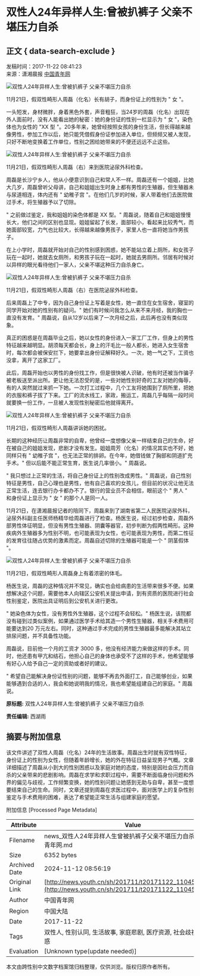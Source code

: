 # 双性人24年异样人生:曾被扒裤子 父亲不堪压力自杀

## 正文 { data-search-exclude }


发稿时间：2017-11-22 08:41:23  
来源：潇湘晨报 [中国青年网](http://www.youth.cn)

![双性人24年异样人生:曾被扒裤子 父亲不堪压力自杀](./W020171122308601832042.jpg)

11月21日，假双性畸形人周磊（化名）长有胡子，而身份证上的性别为 " 女 "。

一头短发，身材微胖，身着黑色外套，声音粗狂，当24岁的周磊（化名）出现在外人面前时，没有人能看出她的秘密：她的身份证的性别一栏显示为 " 女 "，染色体也为女性的 "XX 型 "。20多年来，她曾经按照女孩的身份生活，但长得越来越像男性，参加工作以后，她只能凭借假身份证参加进入单位，但频频又被人发现，只好不断地变换着工作单位，性别之困给她带来的不便还远远不止这些。

![双性人24年异样人生:曾被扒裤子 父亲不堪压力自杀](./W020171122308601855709.jpg)

11月21日，假双性畸形人周磊（右）来到医院泌尿外科检查。

周磊是长沙宁乡人，他从小便意识到自己和常人不一样。周磊还有一个姐姐，比她大几岁，周磊曾听父母讲，自己和姐姐出生时身上都有男性的生殖器，但生殖器未与尿道相连，体内还有 " 幼稚子宫 "。在他们几岁的时候，家人带着他们去医院做过手术，将生殖器予以了切除。

" 之前做过鉴定，我和姐姐的染色体都是 XX 型。" 周磊说，随着自己和姐姐慢慢长大，他们之间的区别也显现。姐姐留起了长发，面部较小，看起来比较秀气，而她面部较宽，力气也比较大，长得越来越像男孩子，家里人也一直将她当作男孩子。

在上小学时，周磊就开始对自己的性别感到困惑，她不能站立着上厕所，和女孩子玩在一起时，她就去女厕所，和男孩子玩在一起时，她就去男厕所。邻居有时候对以异样的眼光看待他们一家人，父亲不堪这种压力自杀身亡。

![双性人24年异样人生:曾被扒裤子 父亲不堪压力自杀](./W020171122308601880555.jpg)

11月21日，假双性畸形人周磊（右）在医院泌尿外科检查。

后来周磊上了中专，因为自己身份证上写着是女性，她一直住在女生宿舍，寝室的同学开始对她的性别有的疑问。" 她们有时候问我怎么从来不来月经，我的胸也一直没有发育。" 周磊说，自从12岁以后来了一次月经之后，此后再也没有类似现象。

真正的困惑是在周磊毕业之后，她以女性的身份进入一家工厂工作，但身上的男性特征越来越明显。胡须每天都会长，身上的汗毛比一般人都长，她进入女生宿舍时，每次都会被保安拦下，她要拿出身份证解释好久。一次，她一气之下，工资也没拿，离开了这家工厂。

此后，周磊开始也以男性的身份找工作，但是很快被人识破，他有时还被当作骗子被老板送至派出所。更让他无法忍受的是，一些对她性别好奇的工友对她的侮辱，有的人突然就过来抓一下她。一次打工过程中，几个工友将她围到了厕所里，把她的衣服和裤子拔了下来。工厂的流水线工，家政，搬运工，周磊几乎每隔一段时间就要换一份工作，一旦被人发现性别秘密后他就得离开。

![双性人24年异样人生:曾被扒裤子 父亲不堪压力自杀](./W020171122308601901551.jpg)

11月21日，假双性畸形人周磊讲诉她的困扰。

长期的这种经历让周磊非常的自卑，他曾经一度想像父亲一样结束自己的生命，好在被自己的姐姐发现，悲剧才没有发生。姐姐周芳（化名）的情况其实也不好，她同样只有 " 幼稚子宫 "，也无法正常的排卵。在今年，她借钱做了胸部和阴道扩充手术。" 但以后能不能正常生育，医生说几率很小。" 周磊说。

" 我只想过上正常的生活，将自己身份证上的性别改成男性。" 周磊说，自己性别特征是男性，自己心理也是男性，他有自己喜欢的女孩儿，但目前的状况让他无法正常生活，连去银行办卡都办不了。银行的营业员不会相信，眼前这个 " 男人 " 和身份证上显示为 " 女 " 的那个人是同一人。

11月21日，在潇湘晨报记者的陪同下，周磊来到了湖南省第二人民医院泌尿外科，泌尿外科副主任医师杨精华给周磊进行了检查。杨医生说，经过初步检查，周磊外部男性体征明显，但没有男性生殖器、阴囊等器官，初步判断为假两性畸形。这种疾病外生殖器多为性别不明，也可能表现为女性，也可能表现为男性，而第二性征的发育往往随占优势的激素而定。周磊自述切除的生殖器可能是一个 " 阴茎假体 "。

![双性人24年异样人生:曾被扒裤子 父亲不堪压力自杀](./W020171122308601926891.jpg)

11月21日，假双性畸形人周磊身上有着浓密的体毛。

杨医生说，周磊的这种情况并不常见，确实也会给病患的生活带来很多不便。如果想解决这个问题，需要他本人向辖区公安机关提出申请，到有资质的医院进行社会性别鉴定，医院出具证明后到公安机关进行更改。

" 她染色体为女性，没有男性外生殖器，这个过程不会轻松。" 杨医生说，该院都没有碰到过类似案例，如果通过医学手术给其造一个男性生殖器，相关手术费用可能要达到20 万元左右。同时，这种通过手术完成的男性生殖器最多能解决其站立排尿问题，并不具备性功能。

周磊说，目前他一个月的工资才 3000 多，他没有经济能力来做这样的手术。同时，他还患有甲亢和结石，他担心自己的身体也承受不了这样的手术，他希望能够有好心人给予自己一定的资助或者好的建议。

" 希望自己能解决身份证性别的问题，能够不再去外面打工，自己能够创业，如果能够遇到合适的人，我会和她说明我的情况，我也希望能组建自己的家庭。" 周磊说。

**原标题:** 双性人24年异样人生:曾被扒裤子 父亲不堪压力自杀

**责任编辑:** 西湖雨

## 摘要与附加信息

<!-- tcd_abstract -->
该文件讲述了双性人周磊（化名）24年的生活故事。周磊出生时就有双性特征，身份证上的性别为女性，但随着年龄增长，她的外在特征日益呈现男子气概。文章详细描述了周磊从小到大的性别困惑以及家庭对她的态度，特别是因社会压力而自杀的父亲带来的悲剧影响。周磊在求学和求职过程中，需要不断面临身份问题和外界的偏见与歧视，工作频繁变换，她的性别问题让她感到无助与自卑，甚至一度想要结束自己的生命。同时，文章还提到周磊在求医过程中，面对医学上的复杂性别鉴定与手术费用的困难，表达了希望能正常生活与组建家庭的愿望。
<!-- tcd_abstract_end -->

附加信息 [Processed Page Metadata]

| Attribute       | Value                                  |
|-----------------|----------------------------------------|
| Filename        | news_双性人24年异样人生曾被扒裤子父亲不堪压力自杀_-_中国青年网.md                             |
| Size            | 6352 bytes                           |
| Archived Date   | 2024-11-12 08:56:19                             |
| Original Link   | [http://news.youth.cn/sh/201711/t20171122_11045054.htm](http://news.youth.cn/sh/201711/t20171122_11045054.htm)                       |
| Author          | 中国青年网                               |
| Region          | 中国大陆                               |
| Date            | 2017-11-22                                 |
| Tags            | 双性人, 性别认同, 生活故事, 家庭悲剧, 医疗资源, 社会歧视, 身份困惑                                 |
| Evaluation            | [Unknown type(update needed)]                                 |
<!-- tcd_table_end -->

本文由跨性别中文数字档案馆归档整理，仅供浏览。版权归原作者所有。
